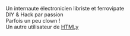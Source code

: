 <!--t jblb t-->

Un internaute électronicien libriste et ferrovipate<br>
DIY & Hack par passion<br>
Parfois un peu clown !<br>
Un autre utilisateur de [HTMLy][1]

[1]: http://www.htmly.com/

